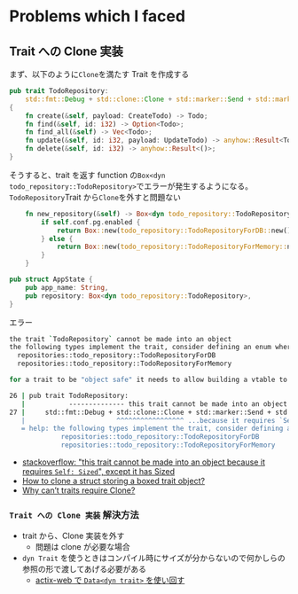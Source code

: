 # Problems which I faced

## Trait への Clone 実装

まず、以下のように`Clone`を満たす Trait を作成する

```rs
pub trait TodoRepository:
    std::fmt::Debug + std::clone::Clone + std::marker::Send + std::marker::Sync + 'static
{
    fn create(&self, payload: CreateTodo) -> Todo;
    fn find(&self, id: i32) -> Option<Todo>;
    fn find_all(&self) -> Vec<Todo>;
    fn update(&self, id: i32, payload: UpdateTodo) -> anyhow::Result<Todo>;
    fn delete(&self, id: i32) -> anyhow::Result<()>;
}
```

そうすると、trait を返す function の`Box<dyn todo_repository::TodoRepository>`でエラーが発生するようになる。`TodoRepository`Trait から`Clone`を外すと問題ない

```rs
    fn new_repository(&self) -> Box<dyn todo_repository::TodoRepository> {
        if self.conf.pg.enabled {
            return Box::new(todo_repository::TodoRepositoryForDB::new());
        } else {
            return Box::new(todo_repository::TodoRepositoryForMemory::new());
        }
    }
```

```rs
pub struct AppState {
    pub app_name: String,
    pub repository: Box<dyn todo_repository::TodoRepository>,
}
```

エラー

```sh
the trait `TodoRepository` cannot be made into an object
the following types implement the trait, consider defining an enum where each variant holds one of these types, implementing `TodoRepository` for this new enum and using it instead:
  repositories::todo_repository::TodoRepositoryForDB
  repositories::todo_repository::TodoRepositoryForMemory
```

```sh
for a trait to be "object safe" it needs to allow building a vtable to allow the call to be resolvable dynamically; for more information visit <https://doc.rust-lang.org/reference/items/traits.html#object-safety>
```

```sh
26 | pub trait TodoRepository:
   |           -------------- this trait cannot be made into an object...
27 |     std::fmt::Debug + std::clone::Clone + std::marker::Send + std::marker::Sync + 'static
   |                       ^^^^^^^^^^^^^^^^^ ...because it requires `Self: Sized`
   = help: the following types implement the trait, consider defining an enum where each variant holds one of these types, implementing `TodoRepository` for this new enum and using it instead:
             repositories::todo_repository::TodoRepositoryForDB
             repositories::todo_repository::TodoRepositoryForMemory
```

- [stackoverflow: "this trait cannot be made into an object because it requires `Self: Sized`", except it has Sized](https://stackoverflow.com/questions/70377145/this-trait-cannot-be-made-into-an-object-because-it-requires-self-sized-ex)
- [How to clone a struct storing a boxed trait object?](https://stackoverflow.com/questions/30353462/how-to-clone-a-struct-storing-a-boxed-trait-object)
- [Why can’t traits require Clone?](https://users.rust-lang.org/t/why-cant-traits-require-clone/23686/1)

### `Trait への Clone 実装` 解決方法

- trait から、Clone 実装を外す
  - 問題は clone が必要な場合
- `dyn Trait` を使うときはコンパイル時にサイズが分からないので何かしらの参照の形で渡してあげる必要がある
  - [actix-web で `Data<dyn trait>` を使い回す](https://teratail.com/questions/kb8b224km8a6hl)
